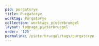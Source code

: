 ```yaml
---
pid: purgatorye
title: Purgatorye
worktag: Purgatorye
collection: worktags_pieterbruegel
layout: tagpage_pieterbruegel
order: '125'
permalink: /pieterbruegel/tags/purgatorye
---
```


